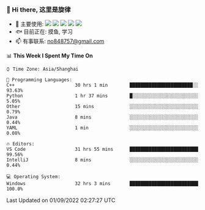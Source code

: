 ### 👋 Hi there, 这里是旋律
- 🔭 主要使用: 
![](https://img.shields.io/badge/-Python-3e74a2?style=flat-square&logo=Python&logoColor=fff)
![](https://img.shields.io/badge/-Java-007396?mstyle=flat-square&logo=Java&logoColor=fff)
![](https://img.shields.io/badge/-Node.js-339933?style=flat-square&logo=Node.js&logoColor=fff)
![](https://img.shields.io/badge/-PostgreSQL-4169e1?style=flat-square&logo=PostgreSQL&logoColor=fff)
![](https://img.shields.io/badge/-VSCode-007acc?style=flat-square&logo=Visual-Studio-Code&logoColor=fff)
- 🐟 目前正在: 摸鱼, 学习
- 📫 有事联系: no848757@gmail.com

<!--START_SECTION:waka-->
📊 **This Week I Spent My Time On** 

```text
⌚︎ Time Zone: Asia/Shanghai

💬 Programming Languages: 
C++                      30 hrs 1 min        ███████████████████████░░   93.63% 
Python                   1 hr 37 mins        █░░░░░░░░░░░░░░░░░░░░░░░░   5.05% 
Other                    15 mins             ░░░░░░░░░░░░░░░░░░░░░░░░░   0.79% 
Java                     8 mins              ░░░░░░░░░░░░░░░░░░░░░░░░░   0.44% 
YAML                     1 min               ░░░░░░░░░░░░░░░░░░░░░░░░░   0.08%

🔥 Editors: 
VS Code                  31 hrs 55 mins      █████████████████████████   99.56% 
IntelliJ                 8 mins              ░░░░░░░░░░░░░░░░░░░░░░░░░   0.44%

💻 Operating System: 
Windows                  32 hrs 3 mins       █████████████████████████   100.0%

```


 Last Updated on 01/09/2022 02:27:27 UTC
<!--END_SECTION:waka-->
